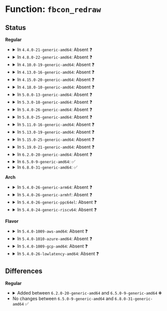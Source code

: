 # Function: <code>fbcon_redraw</code>

## Status
<b>Regular</b>
<ul>
<li>
<details>
<summary>In <code>4.4.0-21-generic-amd64</code>: Absent ❓</summary>

```json
{
  "name": "fbcon_redraw",
  "collision_type": "Unique Static",
  "inline_type": "Selective",
  "funcs": [
    {
      "addr": 18446744071583448224,
      "name": "fbcon_redraw",
      "external": false,
      "loc": "drivers/video/console/fbcon.c:1719",
      "file": "drivers/video/console/fbcon.c",
      "inline": "not declared, inlined",
      "caller_inline": [],
      "caller_func": [
        "drivers/video/console/fbcon.c:fbcon_scroll",
        "drivers/video/console/fbcon.c:fbcon_scroll"
      ]
    }
  ],
  "symbols": [
    {
      "addr": 18446744071583448224,
      "name": "fbcon_redraw.isra.23",
      "section": ".text",
      "bind": "STB_LOCAL",
      "size": 455
    }
  ]
}
```
</details>
</li>
<li>
<details>
<summary>In <code>4.8.0-22-generic-amd64</code>: Absent ❓</summary>

```json
{
  "name": "fbcon_redraw",
  "collision_type": "Unique Static",
  "inline_type": "Selective",
  "funcs": [
    {
      "addr": 18446744071583767712,
      "name": "fbcon_redraw",
      "external": false,
      "loc": "drivers/video/console/fbcon.c:1718",
      "file": "drivers/video/console/fbcon.c",
      "inline": "not declared, inlined",
      "caller_inline": [],
      "caller_func": [
        "drivers/video/console/fbcon.c:fbcon_scroll",
        "drivers/video/console/fbcon.c:fbcon_scroll"
      ]
    }
  ],
  "symbols": [
    {
      "addr": 18446744071583767712,
      "name": "fbcon_redraw.isra.23",
      "section": ".text",
      "bind": "STB_LOCAL",
      "size": 454
    }
  ]
}
```
</details>
</li>
<li>
<details>
<summary>In <code>4.10.0-19-generic-amd64</code>: Absent ❓</summary>

```json
{
  "name": "fbcon_redraw",
  "collision_type": "Unique Static",
  "inline_type": "Selective",
  "funcs": [
    {
      "addr": 18446744071583906944,
      "name": "fbcon_redraw",
      "external": false,
      "loc": "drivers/video/console/fbcon.c:1721",
      "file": "drivers/video/console/fbcon.c",
      "inline": "not declared, inlined",
      "caller_inline": [],
      "caller_func": [
        "drivers/video/console/fbcon.c:fbcon_scroll",
        "drivers/video/console/fbcon.c:fbcon_scroll"
      ]
    }
  ],
  "symbols": [
    {
      "addr": 18446744071583906944,
      "name": "fbcon_redraw.isra.23",
      "section": ".text",
      "bind": "STB_LOCAL",
      "size": 454
    }
  ]
}
```
</details>
</li>
<li>
<details>
<summary>In <code>4.13.0-16-generic-amd64</code>: Absent ❓</summary>

```json
{
  "name": "fbcon_redraw",
  "collision_type": "Unique Static",
  "inline_type": "Selective",
  "funcs": [
    {
      "addr": 18446744071583951488,
      "name": "fbcon_redraw",
      "external": false,
      "loc": "drivers/video/console/fbcon.c:1719",
      "file": "drivers/video/console/fbcon.c",
      "inline": "not declared, inlined",
      "caller_inline": [],
      "caller_func": [
        "drivers/video/console/fbcon.c:fbcon_scroll",
        "drivers/video/console/fbcon.c:fbcon_scroll"
      ]
    }
  ],
  "symbols": [
    {
      "addr": 18446744071583951488,
      "name": "fbcon_redraw.isra.24",
      "section": ".text",
      "bind": "STB_LOCAL",
      "size": 421
    }
  ]
}
```
</details>
</li>
<li>
<details>
<summary>In <code>4.15.0-20-generic-amd64</code>: Absent ❓</summary>

```json
{
  "name": "fbcon_redraw",
  "collision_type": "Unique Static",
  "inline_type": "Selective",
  "funcs": [
    {
      "addr": 18446744071584247216,
      "name": "fbcon_redraw",
      "external": false,
      "loc": "drivers/video/fbdev/core/fbcon.c:1735",
      "file": "drivers/video/fbdev/core/fbcon.c",
      "inline": "not declared, inlined",
      "caller_inline": [],
      "caller_func": [
        "drivers/video/fbdev/core/fbcon.c:fbcon_scroll",
        "drivers/video/fbdev/core/fbcon.c:fbcon_scroll"
      ]
    }
  ],
  "symbols": [
    {
      "addr": 18446744071584247216,
      "name": "fbcon_redraw.isra.21",
      "section": ".text",
      "bind": "STB_LOCAL",
      "size": 421
    }
  ]
}
```
</details>
</li>
<li>
<details>
<summary>In <code>4.18.0-10-generic-amd64</code>: Absent ❓</summary>

```json
{
  "name": "fbcon_redraw",
  "collision_type": "Unique Static",
  "inline_type": "Selective",
  "funcs": [
    {
      "addr": 18446744071584467504,
      "name": "fbcon_redraw",
      "external": false,
      "loc": "drivers/video/fbdev/core/fbcon.c:1742",
      "file": "drivers/video/fbdev/core/fbcon.c",
      "inline": "not declared, inlined",
      "caller_inline": [],
      "caller_func": [
        "drivers/video/fbdev/core/fbcon.c:fbcon_scroll",
        "drivers/video/fbdev/core/fbcon.c:fbcon_scroll"
      ]
    }
  ],
  "symbols": [
    {
      "addr": 18446744071584467504,
      "name": "fbcon_redraw.isra.20",
      "section": ".text",
      "bind": "STB_LOCAL",
      "size": 446
    }
  ]
}
```
</details>
</li>
<li>
<details>
<summary>In <code>5.0.0-13-generic-amd64</code>: Absent ❓</summary>

```json
{
  "name": "fbcon_redraw",
  "collision_type": "Unique Static",
  "inline_type": "Selective",
  "funcs": [
    {
      "addr": 18446744071584563552,
      "name": "fbcon_redraw",
      "external": false,
      "loc": "drivers/video/fbdev/core/fbcon.c:1761",
      "file": "drivers/video/fbdev/core/fbcon.c",
      "inline": "not declared, inlined",
      "caller_inline": [],
      "caller_func": [
        "drivers/video/fbdev/core/fbcon.c:fbcon_scroll",
        "drivers/video/fbdev/core/fbcon.c:fbcon_scroll"
      ]
    }
  ],
  "symbols": [
    {
      "addr": 18446744071584563552,
      "name": "fbcon_redraw.isra.19",
      "section": ".text",
      "bind": "STB_LOCAL",
      "size": 446
    }
  ]
}
```
</details>
</li>
<li>
<details>
<summary>In <code>5.3.0-18-generic-amd64</code>: Absent ❓</summary>

```json
{
  "name": "fbcon_redraw",
  "collision_type": "Unique Static",
  "inline_type": "Selective",
  "funcs": [
    {
      "addr": 18446744071584761616,
      "name": "fbcon_redraw",
      "external": false,
      "loc": "drivers/video/fbdev/core/fbcon.c:1789",
      "file": "drivers/video/fbdev/core/fbcon.c",
      "inline": "not declared, inlined",
      "caller_inline": [],
      "caller_func": [
        "drivers/video/fbdev/core/fbcon.c:fbcon_scroll",
        "drivers/video/fbdev/core/fbcon.c:fbcon_scroll"
      ]
    }
  ],
  "symbols": [
    {
      "addr": 18446744071584761616,
      "name": "fbcon_redraw.isra.0",
      "section": ".text",
      "bind": "STB_LOCAL",
      "size": 532
    }
  ]
}
```
</details>
</li>
<li>
<details>
<summary>In <code>5.4.0-26-generic-amd64</code>: Absent ❓</summary>

```json
{
  "name": "fbcon_redraw",
  "collision_type": "Unique Static",
  "inline_type": "Selective",
  "funcs": [
    {
      "addr": 18446744071584896480,
      "name": "fbcon_redraw",
      "external": false,
      "loc": "drivers/video/fbdev/core/fbcon.c:1789",
      "file": "drivers/video/fbdev/core/fbcon.c",
      "inline": "not declared, inlined",
      "caller_inline": [],
      "caller_func": [
        "drivers/video/fbdev/core/fbcon.c:fbcon_scroll",
        "drivers/video/fbdev/core/fbcon.c:fbcon_scroll"
      ]
    }
  ],
  "symbols": [
    {
      "addr": 18446744071584896480,
      "name": "fbcon_redraw.isra.0",
      "section": ".text",
      "bind": "STB_LOCAL",
      "size": 532
    }
  ]
}
```
</details>
</li>
<li>
<details>
<summary>In <code>5.8.0-25-generic-amd64</code>: Absent ❓</summary>

```json
{
  "name": "fbcon_redraw",
  "collision_type": "Unique Static",
  "inline_type": "Selective",
  "funcs": [
    {
      "addr": 18446744071585592256,
      "name": "fbcon_redraw",
      "external": false,
      "loc": "drivers/video/fbdev/core/fbcon.c:1640",
      "file": "drivers/video/fbdev/core/fbcon.c",
      "inline": "not declared, inlined",
      "caller_inline": [],
      "caller_func": [
        "drivers/video/fbdev/core/fbcon.c:fbcon_scroll",
        "drivers/video/fbdev/core/fbcon.c:fbcon_scroll"
      ]
    }
  ],
  "symbols": [
    {
      "addr": 18446744071585592256,
      "name": "fbcon_redraw.constprop.0",
      "section": ".text",
      "bind": "STB_LOCAL",
      "size": 527
    }
  ]
}
```
</details>
</li>
<li>
<details>
<summary>In <code>5.11.0-16-generic-amd64</code>: Absent ❓</summary>

```json
{
  "name": "fbcon_redraw",
  "collision_type": "Unique Static",
  "inline_type": "Selective",
  "funcs": [
    {
      "addr": 18446744071585724640,
      "name": "fbcon_redraw",
      "external": false,
      "loc": "drivers/video/fbdev/core/fbcon.c:1638",
      "file": "drivers/video/fbdev/core/fbcon.c",
      "inline": "not declared, inlined",
      "caller_inline": [],
      "caller_func": [
        "drivers/video/fbdev/core/fbcon.c:fbcon_scroll",
        "drivers/video/fbdev/core/fbcon.c:fbcon_scroll"
      ]
    }
  ],
  "symbols": [
    {
      "addr": 18446744071585724640,
      "name": "fbcon_redraw.constprop.0",
      "section": ".text",
      "bind": "STB_LOCAL",
      "size": 510
    }
  ]
}
```
</details>
</li>
<li>
<details>
<summary>In <code>5.13.0-19-generic-amd64</code>: Absent ❓</summary>

```json
{
  "name": "fbcon_redraw",
  "collision_type": "Unique Static",
  "inline_type": "Selective",
  "funcs": [
    {
      "addr": 18446744071585605104,
      "name": "fbcon_redraw",
      "external": false,
      "loc": "drivers/video/fbdev/core/fbcon.c:1630",
      "file": "drivers/video/fbdev/core/fbcon.c",
      "inline": "not declared, inlined",
      "caller_inline": [],
      "caller_func": [
        "drivers/video/fbdev/core/fbcon.c:fbcon_scroll",
        "drivers/video/fbdev/core/fbcon.c:fbcon_scroll"
      ]
    }
  ],
  "symbols": [
    {
      "addr": 18446744071585605104,
      "name": "fbcon_redraw.constprop.0",
      "section": ".text",
      "bind": "STB_LOCAL",
      "size": 507
    }
  ]
}
```
</details>
</li>
<li>
<details>
<summary>In <code>5.15.0-25-generic-amd64</code>: Absent ❓</summary>

```json
{
  "name": "fbcon_redraw",
  "collision_type": "Unique Static",
  "inline_type": "Selective",
  "funcs": [
    {
      "addr": 18446744071586085760,
      "name": "fbcon_redraw",
      "external": false,
      "loc": "drivers/video/fbdev/core/fbcon.c:1630",
      "file": "drivers/video/fbdev/core/fbcon.c",
      "inline": "not declared, inlined",
      "caller_inline": [],
      "caller_func": [
        "drivers/video/fbdev/core/fbcon.c:fbcon_scroll",
        "drivers/video/fbdev/core/fbcon.c:fbcon_scroll"
      ]
    }
  ],
  "symbols": [
    {
      "addr": 18446744071586085760,
      "name": "fbcon_redraw.constprop.0",
      "section": ".text",
      "bind": "STB_LOCAL",
      "size": 507
    }
  ]
}
```
</details>
</li>
<li>
<details>
<summary>In <code>5.19.0-21-generic-amd64</code>: Absent ❓</summary>

```json
{
  "name": "fbcon_redraw",
  "collision_type": "Unique Static",
  "inline_type": "Selective",
  "funcs": [
    {
      "addr": 18446744071587308496,
      "name": "fbcon_redraw",
      "external": false,
      "loc": "drivers/video/fbdev/core/fbcon.c:1621",
      "file": "drivers/video/fbdev/core/fbcon.c",
      "inline": "not declared, inlined",
      "caller_inline": [],
      "caller_func": [
        "drivers/video/fbdev/core/fbcon.c:fbcon_scroll",
        "drivers/video/fbdev/core/fbcon.c:fbcon_scroll"
      ]
    }
  ],
  "symbols": [
    {
      "addr": 18446744071587308496,
      "name": "fbcon_redraw.constprop.0",
      "section": ".text",
      "bind": "STB_LOCAL",
      "size": 568
    }
  ]
}
```
</details>
</li>
<li>
<details>
<summary>In <code>6.2.0-20-generic-amd64</code>: Absent ❓</summary>

```json
{
  "name": "fbcon_redraw",
  "collision_type": "Unique Static",
  "inline_type": "Selective",
  "funcs": [
    {
      "addr": 18446744071588549712,
      "name": "fbcon_redraw",
      "external": false,
      "loc": "drivers/video/fbdev/core/fbcon.c:1616",
      "file": "drivers/video/fbdev/core/fbcon.c",
      "inline": "not declared, inlined",
      "caller_inline": [],
      "caller_func": [
        "drivers/video/fbdev/core/fbcon.c:fbcon_scroll",
        "drivers/video/fbdev/core/fbcon.c:fbcon_scroll"
      ]
    }
  ],
  "symbols": [
    {
      "addr": 18446744071588549712,
      "name": "fbcon_redraw.constprop.0",
      "section": ".text",
      "bind": "STB_LOCAL",
      "size": 568
    }
  ]
}
```
</details>
</li>
<li>
<details>
<summary>In <code>6.5.0-9-generic-amd64</code>: ✅</summary>

```c
void fbcon_redraw(struct vc_data * vc, int line, int count, int offset)
```

```json
{
  "name": "fbcon_redraw",
  "collision_type": "Unique Static",
  "inline_type": "No",
  "funcs": [
    {
      "addr": 18446744071588829760,
      "name": "fbcon_redraw",
      "external": false,
      "loc": "drivers/video/fbdev/core/fbcon.c:1615",
      "file": "drivers/video/fbdev/core/fbcon.c",
      "inline": "seen, unknown",
      "caller_inline": [],
      "caller_func": [
        "drivers/video/fbdev/core/fbcon.c:fbcon_scroll",
        "drivers/video/fbdev/core/fbcon.c:fbcon_scroll"
      ]
    }
  ],
  "symbols": [
    {
      "addr": 18446744071588829760,
      "name": "fbcon_redraw",
      "section": ".text",
      "bind": "STB_LOCAL",
      "size": 556
    }
  ]
}
```
</details>
</li>
<li>
<details>
<summary>In <code>6.8.0-31-generic-amd64</code>: ✅</summary>

```c
void fbcon_redraw(struct vc_data * vc, int line, int count, int offset)
```

```json
{
  "name": "fbcon_redraw",
  "collision_type": "Unique Static",
  "inline_type": "No",
  "funcs": [
    {
      "addr": 18446744071589132640,
      "name": "fbcon_redraw",
      "external": false,
      "loc": "drivers/video/fbdev/core/fbcon.c:1617",
      "file": "drivers/video/fbdev/core/fbcon.c",
      "inline": "seen, unknown",
      "caller_inline": [],
      "caller_func": [
        "drivers/video/fbdev/core/fbcon.c:fbcon_scroll",
        "drivers/video/fbdev/core/fbcon.c:fbcon_scroll"
      ]
    }
  ],
  "symbols": [
    {
      "addr": 18446744071589132640,
      "name": "fbcon_redraw",
      "section": ".text",
      "bind": "STB_LOCAL",
      "size": 556
    }
  ]
}
```
</details>
</li>
</ul>
<b>Arch</b>
<ul>
<li>
<details>
<summary>In <code>5.4.0-26-generic-arm64</code>: Absent ❓</summary>

```json
{
  "name": "fbcon_redraw",
  "collision_type": "Unique Static",
  "inline_type": "Selective",
  "funcs": [
    {
      "addr": 18446603336497295184,
      "name": "fbcon_redraw",
      "external": false,
      "loc": "drivers/video/fbdev/core/fbcon.c:1789",
      "file": "drivers/video/fbdev/core/fbcon.c",
      "inline": "not declared, inlined",
      "caller_inline": [],
      "caller_func": [
        "drivers/video/fbdev/core/fbcon.c:fbcon_scroll",
        "drivers/video/fbdev/core/fbcon.c:fbcon_scroll"
      ]
    }
  ],
  "symbols": [
    {
      "addr": 18446603336497295184,
      "name": "fbcon_redraw.isra.0",
      "section": ".text",
      "bind": "STB_LOCAL",
      "size": 568
    }
  ]
}
```
</details>
</li>
<li>
<details>
<summary>In <code>5.4.0-26-generic-armhf</code>: Absent ❓</summary>

```json
{
  "name": "fbcon_redraw",
  "collision_type": "Unique Static",
  "inline_type": "Selective",
  "funcs": [
    {
      "addr": 3230471936,
      "name": "fbcon_redraw",
      "external": false,
      "loc": "drivers/video/fbdev/core/fbcon.c:1789",
      "file": "drivers/video/fbdev/core/fbcon.c",
      "inline": "not declared, inlined",
      "caller_inline": [],
      "caller_func": [
        "drivers/video/fbdev/core/fbcon.c:fbcon_scroll",
        "drivers/video/fbdev/core/fbcon.c:fbcon_scroll"
      ]
    }
  ],
  "symbols": [
    {
      "addr": 3230471936,
      "name": "fbcon_redraw.constprop.0",
      "section": ".text",
      "bind": "STB_LOCAL",
      "size": 540
    }
  ]
}
```
</details>
</li>
<li>
<details>
<summary>In <code>5.4.0-26-generic-ppc64el</code>: Absent ❓</summary>

```json
{
  "name": "fbcon_redraw",
  "collision_type": "Unique Static",
  "inline_type": "Selective",
  "funcs": [
    {
      "addr": 13835058055291287456,
      "name": "fbcon_redraw",
      "external": false,
      "loc": "drivers/video/fbdev/core/fbcon.c:1789",
      "file": "drivers/video/fbdev/core/fbcon.c",
      "inline": "not declared, inlined",
      "caller_inline": [],
      "caller_func": [
        "drivers/video/fbdev/core/fbcon.c:fbcon_scroll",
        "drivers/video/fbdev/core/fbcon.c:fbcon_scroll"
      ]
    }
  ],
  "symbols": [
    {
      "addr": 13835058055291287456,
      "name": "fbcon_redraw.isra.0",
      "section": ".text",
      "bind": "STB_LOCAL",
      "size": 736
    }
  ]
}
```
</details>
</li>
<li>
<details>
<summary>In <code>5.4.0-24-generic-riscv64</code>: Absent ❓</summary>

```json
{
  "name": "fbcon_redraw",
  "collision_type": "Unique Static",
  "inline_type": "Selective",
  "funcs": [
    {
      "addr": 18446743936275830948,
      "name": "fbcon_redraw",
      "external": false,
      "loc": "drivers/video/fbdev/core/fbcon.c:1789",
      "file": "drivers/video/fbdev/core/fbcon.c",
      "inline": "not declared, inlined",
      "caller_inline": [],
      "caller_func": [
        "drivers/video/fbdev/core/fbcon.c:fbcon_scroll",
        "drivers/video/fbdev/core/fbcon.c:fbcon_scroll"
      ]
    }
  ],
  "symbols": [
    {
      "addr": 18446743936275830948,
      "name": "fbcon_redraw.isra.0",
      "section": ".text",
      "bind": "STB_LOCAL",
      "size": 488
    }
  ]
}
```
</details>
</li>
</ul>
<b>Flavor</b>
<ul>
<li>
<details>
<summary>In <code>5.4.0-1009-aws-amd64</code>: Absent ❓</summary>

```json
{
  "name": "fbcon_redraw",
  "collision_type": "Unique Static",
  "inline_type": "Selective",
  "funcs": [
    {
      "addr": 18446744071584847584,
      "name": "fbcon_redraw",
      "external": false,
      "loc": "drivers/video/fbdev/core/fbcon.c:1789",
      "file": "drivers/video/fbdev/core/fbcon.c",
      "inline": "not declared, inlined",
      "caller_inline": [],
      "caller_func": [
        "drivers/video/fbdev/core/fbcon.c:fbcon_scroll",
        "drivers/video/fbdev/core/fbcon.c:fbcon_scroll"
      ]
    }
  ],
  "symbols": [
    {
      "addr": 18446744071584847584,
      "name": "fbcon_redraw.isra.0",
      "section": ".text",
      "bind": "STB_LOCAL",
      "size": 532
    }
  ]
}
```
</details>
</li>
<li>
<details>
<summary>In <code>5.4.0-1010-azure-amd64</code>: Absent ❓</summary>

```json
{
  "name": "fbcon_redraw",
  "collision_type": "Unique Static",
  "inline_type": "Selective",
  "funcs": [
    {
      "addr": 18446744071584777408,
      "name": "fbcon_redraw",
      "external": false,
      "loc": "drivers/video/fbdev/core/fbcon.c:1789",
      "file": "drivers/video/fbdev/core/fbcon.c",
      "inline": "not declared, inlined",
      "caller_inline": [],
      "caller_func": [
        "drivers/video/fbdev/core/fbcon.c:fbcon_scroll",
        "drivers/video/fbdev/core/fbcon.c:fbcon_scroll"
      ]
    }
  ],
  "symbols": [
    {
      "addr": 18446744071584777408,
      "name": "fbcon_redraw.isra.0",
      "section": ".text",
      "bind": "STB_LOCAL",
      "size": 532
    }
  ]
}
```
</details>
</li>
<li>
<details>
<summary>In <code>5.4.0-1009-gcp-amd64</code>: Absent ❓</summary>

```json
{
  "name": "fbcon_redraw",
  "collision_type": "Unique Static",
  "inline_type": "Selective",
  "funcs": [
    {
      "addr": 18446744071584849008,
      "name": "fbcon_redraw",
      "external": false,
      "loc": "drivers/video/fbdev/core/fbcon.c:1789",
      "file": "drivers/video/fbdev/core/fbcon.c",
      "inline": "not declared, inlined",
      "caller_inline": [],
      "caller_func": [
        "drivers/video/fbdev/core/fbcon.c:fbcon_scroll",
        "drivers/video/fbdev/core/fbcon.c:fbcon_scroll"
      ]
    }
  ],
  "symbols": [
    {
      "addr": 18446744071584849008,
      "name": "fbcon_redraw.isra.0",
      "section": ".text",
      "bind": "STB_LOCAL",
      "size": 532
    }
  ]
}
```
</details>
</li>
<li>
<details>
<summary>In <code>5.4.0-26-lowlatency-amd64</code>: Absent ❓</summary>

```json
{
  "name": "fbcon_redraw",
  "collision_type": "Unique Static",
  "inline_type": "Selective",
  "funcs": [
    {
      "addr": 18446744071584954144,
      "name": "fbcon_redraw",
      "external": false,
      "loc": "drivers/video/fbdev/core/fbcon.c:1789",
      "file": "drivers/video/fbdev/core/fbcon.c",
      "inline": "not declared, inlined",
      "caller_inline": [],
      "caller_func": [
        "drivers/video/fbdev/core/fbcon.c:fbcon_scroll",
        "drivers/video/fbdev/core/fbcon.c:fbcon_scroll"
      ]
    }
  ],
  "symbols": [
    {
      "addr": 18446744071584954144,
      "name": "fbcon_redraw.isra.0",
      "section": ".text",
      "bind": "STB_LOCAL",
      "size": 532
    }
  ]
}
```
</details>
</li>
</ul>

## Differences
<b>Regular</b>
<ul>
<li>
<details>
<summary>Added between <code>6.2.0-20-generic-amd64</code> and <code>6.5.0-9-generic-amd64</code> ➕</summary>

```c
void fbcon_redraw(struct vc_data * vc, int line, int count, int offset)
```
</details>
</li>
<li>
No changes between <code>6.5.0-9-generic-amd64</code> and <code>6.8.0-31-generic-amd64</code> ✅
</li>
</ul>
